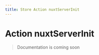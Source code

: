 ```yaml
---
title: Store Action nuxtServerInit
---
```


# Action nuxtServerInit

> Documentation is coming soon
